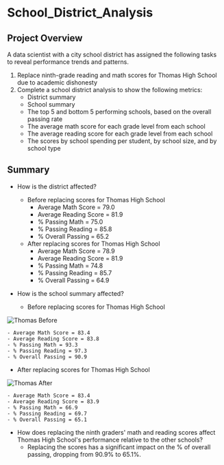 # School_District_Analysis

## Project Overview
A data scientist with a city school district has assigned the following tasks to reveal performance trends and patterns.

1. Replace ninth-grade reading and math scores for Thomas High School due to academic dishonesty
2. Complete a school district analysis to show the following metrics:
    - District summary
    - School summary
    - The top 5 and bottom 5 performing schools, based on the overall passing rate
    - The average math score for each grade level from each school
    - The average reading score for each grade level from each school
    - The scores by school spending per student, by school size, and by school type

## Summary
- How is the district affected?
  - Before replacing scores for Thomas High School
    - Average Math Score = 79.0
    - Average Reading Score = 81.9
    - % Passing Math = 75.0
    - % Passing Reading = 85.8
    - % Overall Passing = 65.2
  - After replacing scores for Thomas High School   
    - Average Math Score = 78.9
    - Average Reading Score = 81.9
    - % Passing Math = 74.8
    - % Passing Reading = 85.7
    - % Overall Passing = 64.9  
   
- How is the school summary affected?
  - Before replacing scores for Thomas High School
 
![Thomas Before](https://user-images.githubusercontent.com/96347933/150663366-5504326d-0fd5-4a7d-9afb-39cda1204615.PNG)

    - Average Math Score = 83.4
    - Average Reading Score = 83.8
    - % Passing Math = 93.3
    - % Passing Reading = 97.3
    - % Overall Passing = 90.9
   
   - After replacing scores for Thomas High School   
   
![Thomas After](https://user-images.githubusercontent.com/96347933/150663377-12d0880b-d9f3-4bbb-a2b8-7c77047defc4.PNG)

    - Average Math Score = 83.4
    - Average Reading Score = 83.9
    - % Passing Math = 66.9
    - % Passing Reading = 69.7
    - % Overall Passing = 65.1  
    
- How does replacing the ninth graders' math and reading scores affect Thomas High School's performance relative to the other schools?
    - Replacing the scores has a significant impact on the % of overall passing, dropping from 90.9% to 65.1%.



